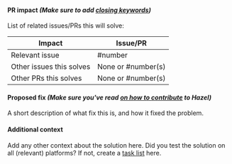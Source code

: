 #### PR impact _(Make sure to add [closing keywords](https://help.github.com/en/articles/closing-issues-using-keywords))_
List of related issues/PRs this will solve:

Impact                   | Issue/PR
------------------------ | ------
Relevant issue           | #number
Other issues this solves | None or #number(s)
Other PRs this solves    | None or #number(s)

#### Proposed fix _(Make sure you've read [on how to contribute](https://github.com/TheCherno/Hazel/blob/master/.github/CONTRIBUTING.md) to Hazel)_
A short description of what fix this is, and how it fixed the problem.

#### Additional context
Add any other context about the solution here. Did you test the solution on all (relevant) platforms?
If not, create a [task list](https://help.github.com/en/articles/about-task-lists) here.